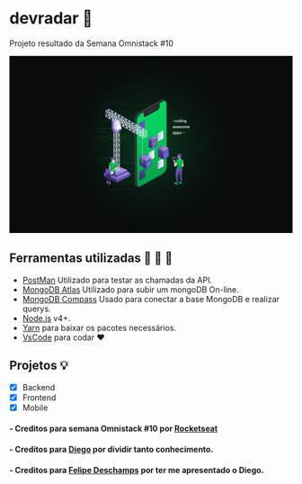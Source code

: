 # devradar :rocket: 
Projeto resultado da Semana Omnistack #10

![Exemplo](static/onministack.png)

## Ferramentas utilizadas :hammer: :wrench: :triangular_ruler:

- [PostMan](https://www.getpostman.com/) Utilizado para testar as chamadas da API.
- [MongoDB Atlas](https://cloud.mongodb.com/) Utilizado para subir um mongoDB On-line.
- [MongoDB Compass](https://www.mongodb.com/download-center/compass) Usado para conectar a base MongoDB e realizar querys.
- [Node.js](https://nodejs.org/) v4+.
- [Yarn](https://yarnpkg.com/lang/en/) para baixar os pacotes necessários.
- [VsCode](https://code.visualstudio.com/) para codar :heart:

## Projetos :bulb:
- [x] Backend
- [x] Frontend
- [x] Mobile

#### - Creditos para semana Omnistack #10 por [Rocketseat](https://rocketseat.com.br/)
#### - Creditos para [Diego](https://github.com/diego3g) por dividir tanto conhecimento.
#### - Creditos para [Felipe Deschamps](https://github.com/filipedeschamps) por ter me apresentado o Diego.
